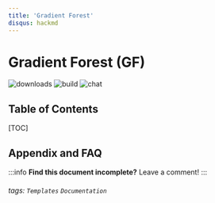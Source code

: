 ```yaml
---
title: 'Gradient Forest'
disqus: hackmd
---
```


Gradient Forest (GF)
===
![downloads](https://img.shields.io/github/downloads/atom/atom/total.svg)
![build](https://img.shields.io/appveyor/ci/:user/:repo.svg)
![chat](https://img.shields.io/discord/:serverId.svg)

## Table of Contents

[TOC]



## Appendix and FAQ

:::info
**Find this document incomplete?** Leave a comment!
:::

###### tags: `Templates` `Documentation`
